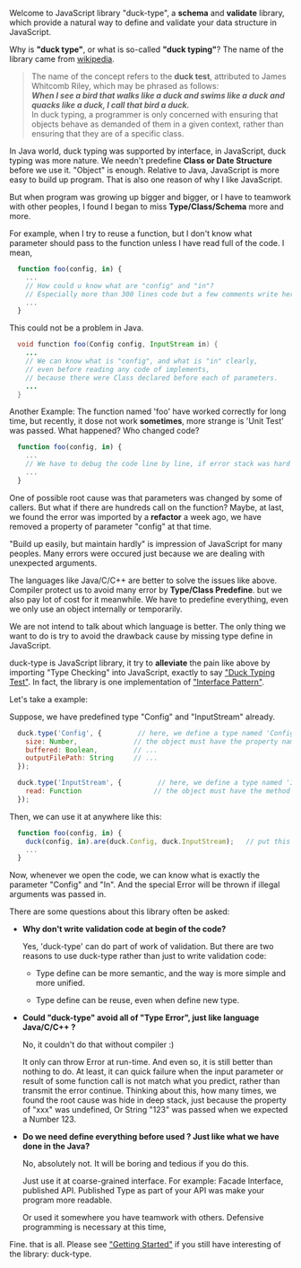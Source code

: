 Welcome to JavaScript library "duck-type", a **schema** and **validate** library, which provide a natural way to define and validate your data structure in JavaScript. 

Why is **"duck type"**, or what is so-called **"duck typing"**? The name of the library came from [wikipedia](https://en.wikipedia.org/wiki/Duck_typing).

>The name of the concept refers to the **duck test**, attributed to James Whitcomb Riley, which may be phrased as follows:    
    **_When I see a bird that walks like a duck and swims like a duck and quacks like a duck, I call that bird a duck._**        
In duck typing, a programmer is only concerned with ensuring that objects behave as demanded of them in a given context, rather than ensuring that they are of a specific class.

In Java world, duck typing was supported by interface, in JavaScript, duck typing was more nature. We needn't predefine **Class or Date Structure** before we use it. "Object" is enough. Relative to Java, JavaScript is more easy to build up program. That is also one reason of why I like JavaScript.

But when program was growing up bigger and bigger, or I have to teamwork with other peoples, I found I began to miss **Type/Class/Schema** more and more.

For example, when I try to reuse a function, but I don't know what parameter should pass to the function unless I have read full of the code. I mean,

```JavaScript
  function foo(config, in) {
    ...
    // How could u know what are "config" and "in"?
    // Especially more than 300 lines code but a few comments write here.
    ...
  }
```

This could not be a problem in Java.

```Java
  void function foo(Config config, InputStream in) {
    ...
    // We can know what is "config", and what is "in" clearly, 
    // even before reading any code of implements, 
    // because there were Class declared before each of parameters.
    ...  
  }
```

Another Example:
The function named 'foo' have worked correctly for long time, but  recently, it dose not work **sometimes**, more strange is 'Unit Test' was passed. What happened? Who changed code? 

```JavaScript
  function foo(config, in) {
    ...
    // We have to debug the code line by line, if error stack was hard to understand. 
    ...
  }
```

One of possible root cause was that parameters was changed by some of callers. But what if there are hundreds call on the function? Maybe, at last,  we found the error was imported by a **refactor** a week ago, we have removed a property of parameter "config" at that time.

"Build up easily, but maintain hardly" is impression of JavaScript for many peoples. Many errors were occured just because we are dealing with unexpected arguments.  

The languages like Java/C/C++ are better to solve the issues like above. Compiler protect us to avoid many error by **Type/Class Predefine**. but we also pay lot of cost for it meanwhile. We have to predefine everything, even we only use an object internally or temporarily.

We are not intend to talk about which language is better. The only thing we want to do is try to avoid the drawback cause by missing type define in JavaScript.

duck-type is JavaScript library, it try to **alleviate** the pain like above by importing "Type Checking" into JavaScript, exactly to say ["Duck Typing Test"](https://en.wikipedia.org/wiki/Duck_typing). In fact, the library is one implementation of ["Interface Pattern"](http://).

Let's take a example:

Suppose, we have predefined type "Config" and "InputStream" already.

```JavaScript
  duck.type('Config', {         // here, we define a type named 'Config'
    size: Number,              // the object must have the property named size, and the value of it must be a number
    buffered: Boolean,         // ...  
    outputFilePath: String     // ...
  });
```

```JavaScript
  duck.type('InputStream', {         // here, we define a type named 'InputStream'
    read: Function                  // the object must have the method named read
  });
```

Then, we can use it at anywhere like this:

```JavaScript
  function foo(config, in) {
    duck(config, in).are(duck.Config, duck.InputStream);   // put this always first line after function declaration.
    ...
  }
```

Now, whenever we open the code, we can know what is exactly the parameter "Config" and "In". And the special Error will be thrown if illegal arguments was passed in. 

There are some questions about this library often be asked:

* **Why don't write validation code at begin of the code?**

    Yes, 'duck-type' can do part of work of validation. But there are two reasons to use duck-type rather than just to write validation code:

    * Type define can be more semantic, and the way is more simple and more unified.

    * Type define can be reuse, even when define new type.

* **Could "duck-type" avoid all of "Type Error", just like language Java/C/C++ ?**

    No, it couldn't do that without compiler :) 

    It only can throw Error at run-time. And even so, it is still better than nothing to do. At least, it can quick failure when the input parameter or result of some function call is not match what you predict, rather than transmit the error continue. Thinking about this, how many times, we found the root cause was hide in deep stack, just because the property of "xxx" was undefined, Or String "123" was passed when we expected a Number 123.

* **Do we need define everything before used ? Just like what we have done in the Java?**

    No, absolutely not. It will be boring and tedious if you do this. 

    Just use it at coarse-grained interface. For example: Facade Interface, published API. Published Type as part of your API was make your program more readable. 

    Or used it somewhere you have teamwork with others. Defensive programming is necessary at this time, 

Fine. that is all. Please see ["Getting Started"](https://github.com/js-fullstack/duck-type/wiki/Getting-Started) if you still have interesting of the library: duck-type.